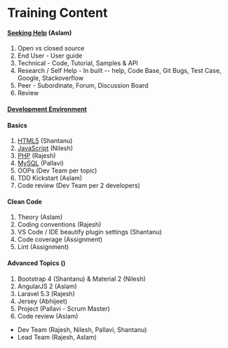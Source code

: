 # Training Content
#### [Seeking Help](help.md) (Aslam)
1. Open vs closed source
2. End User - User guide
3. Technical - Code, Tutorial, Samples & API
4. Research / Self Help - In built -- help, Code Base, Git Bugs, Test Case, Google, Stackoverflow
5. Peer - Subordinate, Forum, Discussion Board
6. Review

#### [Development Environment](dev-env.md)

#### Basics
1. [HTML5](html) (Shantanu)
2. [JavaScript](javaScript.md) (Nilesh)
3. [PHP](php.md) (Rajesh)
4. [MySQL](mysql.md) (Pallavi)
5. OOPs (Dev Team per topic)
6. TDD Kickstart (Aslam)
6. Code review (Dev Team per 2 developers)

#### Clean Code 
1. Theory (Aslam)
2. Coding conventions (Rajesh)
3. VS Code / IDE beautify plugin settings (Shantanu)
4. Code coverage (Assignment)
5. Lint (Assignment)

#### Advanced Topics ()
1. Bootstrap 4 (Shantanu) & Material 2 (Nilesh)
2. AngularJS 2 (Aslam)
3. Laravel 5.3 (Rajesh)
4. Jersey (Abhijeet)
5. Project  (Pallavi - Scrum Master)
6. Code review (Aslam)

* Dev Team (Rajesh, Nilesh, Pallavi, Shantanu)
* Lead Team (Rajesh, Aslam)
